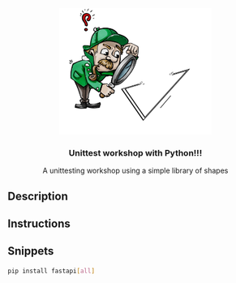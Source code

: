 <br />
<div align="center">
  <a>
    <img src="images/triangle.jpg" alt="Logo" width="300" height="250">
  </a>

  <h3 align="center">Unittest workshop with Python!!!</h3>

  <p align="center">
    A unittesting workshop using a simple library of shapes
    <br />
  </p>
</div>

## Description

## Instructions

## Snippets

  ```sh
  pip install fastapi[all]
  ```
